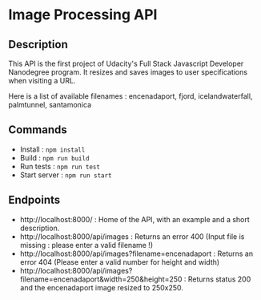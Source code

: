 # Image Processing API

## Description

This API is the first project of Udacity's Full Stack Javascript Developer Nanodegree program.
It resizes and saves images to user specifications when visiting a URL.

Here is a list of available filenames : encenadaport, fjord, icelandwaterfall, palmtunnel, santamonica

## Commands

- Install : `npm install `
- Build : `npm run build `
- Run tests : `npm run test `
- Start server : `npm run start `

## Endpoints

- http://localhost:8000/ : Home of the API, with an example and a short description.
- http://localhost:8000/api/images : Returns an error 400 (Input file is missing : please enter a valid filename !)
- http://localhost:8000/api/images?filename=encenadaport : Returns an error 404 (Please enter a valid number for height and width)
- http://localhost:8000/api/images?filename=encenadaport&width=250&height=250 : Returns status 200 and the encenadaport image resized to 250x250.


